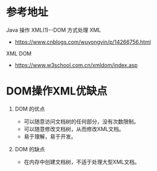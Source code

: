 # 参考地址
Java 操作 XML(1)--DOM 方式处理 XML
- https://www.cnblogs.com/wuyongyin/p/14266756.html

XML DOM
- https://www.w3school.com.cn/xmldom/index.asp

# DOM操作XML优缺点
1. DOM 的优点
    - 可以随意访问文档树的任何部分，没有次数限制。
    - 可以随意修改文档树，从而修改XML文档。
    - 易于理解，易于开发。

2. DOM 的缺点
    - 在内存中创建文档树，不适于处理大型XML文档。

